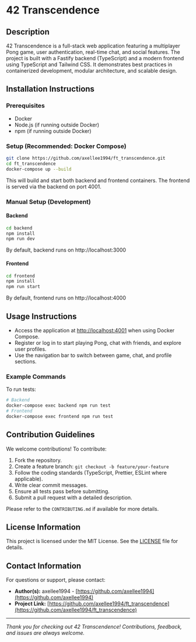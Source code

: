 # 42 Transcendence

## Description
42 Transcendence is a full-stack web application featuring a multiplayer Pong game, user authentication, real-time chat, and social features. The project is built with a Fastify backend (TypeScript) and a modern frontend using TypeScript and Tailwind CSS. It demonstrates best practices in containerized development, modular architecture, and scalable design.

## Installation Instructions

### Prerequisites
- Docker
- Node.js (if running outside Docker)
- npm (if running outside Docker)

### Setup (Recommended: Docker Compose)
```bash
git clone https://github.com/axellee1994/ft_transcendence.git
cd ft_transcendence
docker-compose up --build
```
This will build and start both backend and frontend containers. The frontend is served via the backend on port 4001.

### Manual Setup (Development)
#### Backend
```bash
cd backend
npm install
npm run dev
```
By default, backend runs on http://localhost:3000

#### Frontend
```bash
cd frontend
npm install
npm run start
```
By default, frontend runs on http://localhost:4000

## Usage Instructions
- Access the application at [http://localhost:4001](http://localhost:4001) when using Docker Compose.
- Register or log in to start playing Pong, chat with friends, and explore user profiles.
- Use the navigation bar to switch between game, chat, and profile sections.

### Example Commands
To run tests:
```bash
# Backend
docker-compose exec backend npm run test
# Frontend
docker-compose exec frontend npm run test
```

## Contribution Guidelines
We welcome contributions! To contribute:
1. Fork the repository.
2. Create a feature branch: `git checkout -b feature/your-feature`
3. Follow the coding standards (TypeScript, Prettier, ESLint where applicable).
4. Write clear commit messages.
5. Ensure all tests pass before submitting.
6. Submit a pull request with a detailed description.

Please refer to the `CONTRIBUTING.md` if available for more details.

## License Information
This project is licensed under the MIT License. See the [LICENSE](LICENSE) file for details.

## Contact Information
For questions or support, please contact:
*   **Author(s):** axellee1994 - [https://github.com/axellee1994](https://github.com/axellee1994)
*   **Project Link:** [https://github.com/axellee1994/ft_transcendence](https://github.com/axellee1994/ft_transcendence)

---

*Thank you for checking out 42 Transcendence! Contributions, feedback, and issues are always welcome.*
